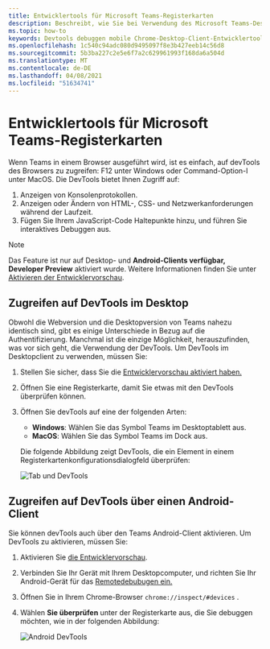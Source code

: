 ```yaml
---
title: Entwicklertools für Microsoft Teams-Registerkarten
description: Beschreibt, wie Sie bei Verwendung des Microsoft Teams-Desktopclients zu den DevTools kommen
ms.topic: how-to
keywords: Devtools debuggen mobile Chrome-Desktop-Client-Entwicklertools
ms.openlocfilehash: 1c540c94adc080d9495097f8e3b427eeb14c56d8
ms.sourcegitcommit: 5b3ba227c2e5e6f7a2c629961993f168da6a504d
ms.translationtype: MT
ms.contentlocale: de-DE
ms.lasthandoff: 04/08/2021
ms.locfileid: "51634741"
---
```

# <a name="devtools-for-microsoft-teams-tabs"></a>Entwicklertools für Microsoft Teams-Registerkarten

Wenn Teams in einem Browser ausgeführt wird, ist es einfach, auf devTools des Browsers zu zugreifen: F12 unter Windows oder Command-Option-I unter MacOS. Die DevTools bietet Ihnen Zugriff auf:

1. Anzeigen von Konsolenprotokollen.
1. Anzeigen oder Ändern von HTML-, CSS- und Netzwerkanforderungen während der Laufzeit.
1. Fügen Sie Ihrem JavaScript-Code Haltepunkte hinzu, und führen Sie interaktives Debuggen aus.

> [!NOTE]
> Das Feature ist nur auf Desktop- und **Android-Clients verfügbar, Developer Preview** aktiviert wurde. Weitere Informationen finden Sie unter [Aktivieren der Entwicklervorschau](~/resources/dev-preview/developer-preview-intro.md).

## <a name="access-devtools-in-the-desktop"></a>Zugreifen auf DevTools im Desktop

Obwohl die Webversion und die Desktopversion von Teams nahezu identisch sind, gibt es einige Unterschiede in Bezug auf die Authentifizierung. Manchmal ist die einzige Möglichkeit, herauszufinden, was vor sich geht, die Verwendung der DevTools. Um DevTools im Desktopclient zu verwenden, müssen Sie:

1. Stellen Sie sicher, dass Sie die [Entwicklervorschau aktiviert haben.](~/resources/dev-preview/developer-preview-intro.md)
1. Öffnen Sie eine Registerkarte, damit Sie etwas mit den DevTools überprüfen können.
1. Öffnen Sie devTools auf eine der folgenden Arten:
    * **Windows**: Wählen Sie das Symbol Teams im Desktoptablett aus.
    * **MacOS**: Wählen Sie das Symbol Teams im Dock aus.
 
   Die folgende Abbildung zeigt DevTools, die ein Element in einem Registerkartenkonfigurationsdialogfeld überprüfen:

   ![Tab und DevTools](~/assets/images/dev-preview/tab-and-devtools.png)

## <a name="access-devtools-from-an-android-client"></a>Zugreifen auf DevTools über einen Android-Client

Sie können devTools auch über den Teams Android-Client aktivieren. Um DevTools zu aktivieren, müssen Sie:

1. Aktivieren Sie [die Entwicklervorschau](~/resources/dev-preview/developer-preview-intro.md).
1. Verbinden Sie Ihr Gerät mit Ihrem Desktopcomputer, und richten Sie Ihr Android-Gerät für das [Remotedebubugen ein.](https://developers.google.com/web/tools/chrome-devtools/remote-debugging/)
1. Öffnen Sie in Ihrem Chrome-Browser `chrome://inspect/#devices` .
1. Wählen **Sie überprüfen** unter der Registerkarte aus, die Sie debuggen möchten, wie in der folgenden Abbildung:

   ![Android DevTools](~/assets/images/android-devtools.png)
